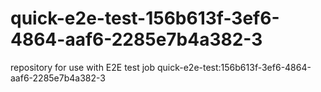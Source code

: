 # quick-e2e-test-156b613f-3ef6-4864-aaf6-2285e7b4a382-3
repository for use with E2E test job quick-e2e-test:156b613f-3ef6-4864-aaf6-2285e7b4a382-3
